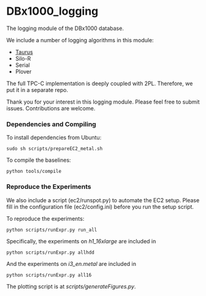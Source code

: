 # DBx1000_logging
The logging module of the DBx1000 database.

We include a number of logging algorithms in this module:

+ [Taurus](https://arxiv.org/abs/2010.06760)
+ Silo-R
+ Serial
+ Plover

The full TPC-C implementation is deeply coupled with 2PL. Therefore, we put it in a separate repo.

Thank you for your interest in this logging module. Please feel free to submit issues. Contributions are welcome.

### Dependencies and Compiling

To install dependencies from Ubuntu:

	sudo sh scripts/prepareEC2_metal.sh

To compile the baselines:

	python tools/compile

### Reproduce the Experiments

We also include a script (ec2/runspot.py) to automate the EC2 setup. Please fill in the configuration file (ec2/config.ini) before you run the setup script.

To reproduce the experiments:

	python scripts/runExpr.py run_all

Specifically, the experiments on *h1_16xlarge* are included in

	python scripts/runExpr.py allhdd

And the experiments on *i3_en.metal* are included in

	python scripts/runExpr.py all16

The plotting script is at *scripts/generateFigures.py*.
